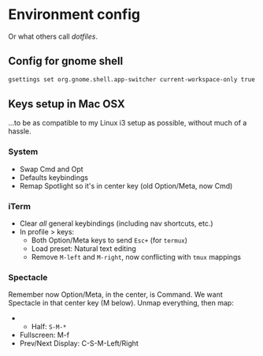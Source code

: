 # Environment config
Or what others call _dotfiles_.

## Config for gnome shell

```sh
gsettings set org.gnome.shell.app-switcher current-workspace-only true
```

## Keys setup in Mac OSX

...to be as compatible to my Linux i3 setup as possible, without much of a hassle.

### System
- Swap Cmd and Opt
- Defaults keybindings
- Remap Spotlight so it's in center key (old Option/Meta, now Cmd)

### iTerm
- Clear _all_ general keybindings (including nav shortcuts, etc.)
- In profile > keys:
  - Both Option/Meta keys to send `Esc+` (for `termux`)
  - Load preset: Natural text editing
  - Remove `M-left` and `M-right`, now conflicting with `tmux` mappings

### Spectacle
Remember now Option/Meta, in the center, is Command. We want Spectacle in that center key (M below).
Unmap everything, then map:
- * Half: `S-M-*`
- Fullscreen: M-f
- Prev/Next Display: C-S-M-Left/Right

